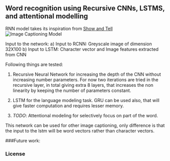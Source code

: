 ## Word recognition using Recursive CNNs, LSTMS, and attentional modelling

RNN model takes its inspiration from [Show and Tell](https://arxiv.org/abs/1411.4555)
![Image Captioning Model](image_captioining.png)

Input to the network:
a) Input to RCNN: Greyscale image of dimension 32X100
b) Input to LSTM: Character vector and Image features extracted from CNN

Following things are tested:
1. Recursive Neural Network for increasing the depth of the CNN without increasing number
   parameters. For now two iterations are tried in the recursive layer, in total giving extra 8
   layers, that increases the non linearity by keeping the number of parameters constant.

2. LSTM for the language modeling task. GRU can be used also, that will give faster computation
   and requires lesser memory.

3. *TODO*: Attentional modeling for selectively focus on part of the word.


This network can be used for other image captioning, only difference is that the input to the lstm
will be word vectors rather than character vectors.





###Future work:



### License